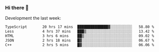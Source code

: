 ### Hi there 👋

Development the last week:
<!--START_SECTION:waka-->

```txt
TypeScript       20 hrs 17 mins  ██████████████▓░░░░░░░░░░   58.80 %
Less             4 hrs 37 mins   ███▒░░░░░░░░░░░░░░░░░░░░░   13.42 %
HTML             3 hrs 6 mins    ██▒░░░░░░░░░░░░░░░░░░░░░░   09.02 %
JSON             2 hrs 18 mins   █▓░░░░░░░░░░░░░░░░░░░░░░░   06.67 %
C++              2 hrs 5 mins    █▓░░░░░░░░░░░░░░░░░░░░░░░   06.06 %
```

<!--END_SECTION:waka-->

<!--
**JASONPANGGO/jasonpanggo** is a ✨ _special_ ✨ repository because its `README.md` (this file) appears on your GitHub profile.

Here are some ideas to get you started:

- 🔭 I’m currently working on ...
- 🌱 I’m currently learning ...
- 👯 I’m looking to collaborate on ...
- 🤔 I’m looking for help with ...
- 💬 Ask me about ...
- 📫 How to reach me: ...
- 😄 Pronouns: ...
- ⚡ Fun fact: ...
-->
